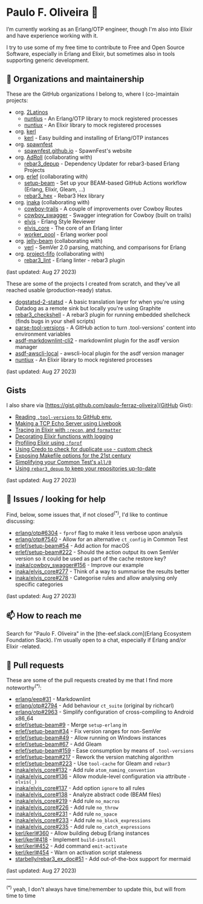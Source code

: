 # Paulo F. Oliveira 👋

I’m currently working as an Erlang/OTP engineer, though I'm also into Elixir and have experience
working with it.

I try to use some of my free time to contribute to Free and Open Source Software, especially
in Erlang and Elixir, but sometimes also in tools supporting generic development.

## 👯 Organizations and maintainership

These are the GitHub organizations I belong to, where I (co-)maintain projects:

* org. [2Latinos](https://github.com/2Latinos)
  * [nuntius](https://github.com/2Latinos/nuntius) - An Erlang/OTP library to mock registered
processes
  * [nuntiux](https://github.com/2Latinos/nuntiux) - An Elixir library to mock registered processes
* org. [kerl](https://github.com/kerl)
  * [kerl](https://github.com/kerl) - Easy building and installing of Erlang/OTP instances
* org. [spawnfest](https://github.com/spawnfest)
  * [spawnfest.github.io](https://github.com/spawnfest/spawnfest.github.io) - SpawnFest's website
* org. [AdRoll](https://github.com/AdRoll) (collaborating with)
  * [rebar3\_depup](https://github.com/AdRoll/rebar3_depup) - Dependency Updater for rebar3-based
Erlang Projects
* org. [erlef](https://github.com/erlef) (collaborating with)
  * [setup-beam](https://github.com/erlef/setup-beam) - Set up your BEAM-based GitHub Actions
workflow (Erlang, Elixir, Gleam, ...)
  * [rebar3\_hex](https://github.com/erlef/rebar3_hex) - Rebar3 Hex library
* org. [inaka](https://github.com/inaka) (collaborating with)
  * [cowboy-trails](https://github.com/inaka/cowboy-trails) - A couple of improvements over Cowboy
Routes
  * [cowboy\_swagger](https://github.com/inaka/cowboy_swagger) - Swagger integration for Cowboy
(built on trails)
  * [elvis](https://github.com/inaka/elvis) - Erlang Style Reviewer
  * [elvis\_core](https://github.com/inaka/elvis_core) - The core of an Erlang linter
  * [worker\_pool](https://github.com/inaka/worker_pool) - Erlang worker pool
* org. [jelly-beam](https://github.com/jelly-beam) (collaborating with)
  * [verl](https://github.com/jelly-beam/verl) - SemVer 2.0 parsing, matching, and comparisons for
Erlang
* org. [project-fifo](https://github.com/project-fifo) (collaborating with)
  * [rebar3\_lint](https://github.com/project-fifo/rebar3_lint) - Erlang linter - rebar3 plugin

(last updated: Aug 27 2023)

These are some of the projects I created from scratch, and they've all reached usable
(production-ready) status.

* [dogstatsd-2-statsd](https://github.com/paulo-ferraz-oliveira/dogstatsd-2-statsd) - A basic
translation layer for when you're using Datadog as a remote sink but locally you're using Graphite
* [rebar3\_checkshell](https://github.com/paulo-ferraz-oliveira/rebar3_checkshell) - A rebar3 plugin
for running embedded shellcheck (finds bugs in your shell scripts)
* [parse-tool-versions](https://github.com/paulo-ferraz-oliveira/parse-tool-versions) - A GitHub
action to turn .tool-versions' content into environment variables
* [asdf-markdownlint-cli2](https://github.com/paulo-ferraz-oliveira/asdf-markdownlint-cli2) -
markdownlint plugin for the asdf version manager
* [asdf-awscli-local](https://github.com/paulo-ferraz-oliveira/asdf-awscli-local) - awscli-local
plugin for the asdf version manager
* [nuntiux](https://github.com/2Latinos/nuntiux) - An Elixir library to mock registered processes

(last updated: Aug 27 2023)

## Gists

I also share via [https://gist.github.com/paulo-ferraz-oliveira](GitHub Gist):

* [Reading `.tool-versions` to GitHub env.](https://gist.github.com/paulo-ferraz-oliveira/61e243a67186788c56f8e8ee7bfdb6d3)
* [Making a TCP Echo Server using Livebook](https://gist.github.com/paulo-ferraz-oliveira/a14bf478c0939362b29add6b76be8d51)
* [Tracing in Elixir with `:recon`, and `formatter`](https://gist.github.com/paulo-ferraz-oliveira/32931a4c19451294d3637ce9126f5b1d)
* [Decorating Elixir functions with logging](https://gist.github.com/paulo-ferraz-oliveira/ba66dcee1ef2e0d92922eba236062b3e)
* [Profiling Elixir using `:fprof`](https://gist.github.com/paulo-ferraz-oliveira/117a1af2e1c3c537656eabb6d290e275)
* [Using Credo to check for duplicate `use` - custom check](https://gist.github.com/paulo-ferraz-oliveira/f80993b108d402a8528d0e27764c5116)
* [Exposing Makefile options for the 21st century](https://gist.github.com/paulo-ferraz-oliveira/cd508d47f6def318e62137ee2025aeaa)
* [Simplifying your Common Test's `all/0`](https://gist.github.com/paulo-ferraz-oliveira/c809fbda9beba9711fdecd1a9e2ac031)
* [Using `rebar3_depup` to keep your repositories up-to-date](https://gist.github.com/paulo-ferraz-oliveira/4e9707d68f9c9b1fc972abd8f65cea0a)

(last updated: Aug 27 2023)

## 🌱 Issues / looking for help

Find, below, some issues that, if not closed<sup>(*)</sup>, I'd like to continue discussing:

* [erlang/otp#6304](https://github.com/erlang/otp/issues/6304) - `fprof` flag to make it less
verbose upon analysis
* [erlang/otp#7540](https://github.com/erlang/otp/issues/7540) - Allow for an alternative
`ct_config` in Common Test
* [erlef/setup-beam#54](https://github.com/erlef/setup-beam/issues/54) - Add action for macOS
* [erlef/setup-beam#222](https://github.com/erlef/setup-beam/issues/222) - Should the action output
its own SemVer version so it could be used as part of the cache restore key?
* [inaka/cowboy\_swagger#156](https://github.com/inaka/cowboy_swagger/issues/156) - Improve our
example
* [inaka/elvis\_core#277](https://github.com/inaka/elvis_core/issues/277) - Think of a way to
summarise the results better
* [inaka/elvis\_core#278](https://github.com/inaka/elvis_core/issues/278) - Categorise rules and
allow analysing only specific categories

(last updated: Aug 27 2023)

## 📫 How to reach me

Search for "Paulo F. Oliveira" in the [the-eef.slack.com](Erlang Ecosystem Foundation Slack).
I'm usually open to a chat, especially if Erlang and/or Elixir -related.

## 🔭 Pull requests

These are some of the pull requests created by me that I find more noteworthy<sup>(*)</sup>:

* [erlang/eep#31](https://github.com/erlang/eep/pull/31) - Markdownlint
* [erlang/otp#2794](https://github.com/erlang/otp/pull/2794) - Add behaviour `ct_suite` (original
by richcarl)
* [erlang/otp#2963](https://github.com/erlang/otp/pull/2963) - Simplify configuration of
cross-compiling to Android x86\_64
* [erlef/setup-beam#9](https://github.com/erlef/setup-beam/pull/9) - Merge `setup-erlang` in
* [erlef/setup-beam#34](https://github.com/erlef/setup-beam/pull/34) - Fix version ranges for
non-SemVer
* [erlef/setup-beam#49](https://github.com/erlef/setup-beam/pull/49) - Allow running on Windows
instances
* [erlef/setup-beam#67](https://github.com/erlef/setup-beam/pull/67) - Add Gleam
* [erlef/setup-beam#159](https://github.com/erlef/setup-beam/pull/159) - Ease consumption by means
of `.tool-versions`
* [erlef/setup-beam#217](https://github.com/erlef/setup-beam/pull/217) - Rework the version matching
algorithm
* [erlef/setup-beam#223](https://github.com/erlef/setup-beam/pull/223) - Use `tool-cache` for Gleam
and `rebar3`
* [inaka/elvis\_core#132](https://github.com/inaka/elvis_core/pull/132) - Add rule
`atom_naming_convention`
* [inaka/elvis\_core#136](https://github.com/inaka/elvis_core/pull/136) - Allow module-level
configuration via attribute `-elvis(_)`
* [inaka/elvis\_core#137](https://github.com/inaka/elvis_core/pull/137) - Add option `ignore` to all
rules
* [inaka/elvis\_core#138](https://github.com/inaka/elvis_core/pull/138) - Analyze abstract code (BEAM
files)
* [inaka/elvis\_core#219](https://github.com/inaka/elvis_core/pull/219) - Add rule `no_macros`
* [inaka/elvis\_core#226](https://github.com/inaka/elvis_core/pull/226) - Add rule `no_throw`
* [inaka/elvis\_core#231](https://github.com/inaka/elvis_core/pull/231) - Add rule `no_space`
* [inaka/elvis\_core#233](https://github.com/inaka/elvis_core/pull/233) - Add rule
`no_block_expressions`
* [inaka/elvis\_core#235](https://github.com/inaka/elvis_core/pull/235) - Add rule
`no_catch_expressions`
* [kerl/kerl#360](https://github.com/kerl/kerl/pull/360) - Allow building debug Erlang instances
* [kerl/kerl#418](https://github.com/kerl/kerl/pull/418) - Implement `build-install`
* [kerl/kerl#452](https://github.com/kerl/kerl/pull/452) - Add command `emit-activate`
* [kerl/kerl#454](https://github.com/kerl/kerl/pull/454) - Warn on activation script staleness
* [starbelly/rebar3\_ex_doc#51](https://github.com/starbelly/rebar3_ex_doc/pull/51) - Add
out-of-the-box support for mermaid

(last updated: Aug 27 2023)

---

<sup>(*)</sup> yeah, I don't always have time/remember to update this, but will from time to time
